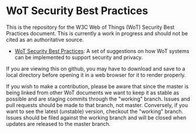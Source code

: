 # WoT Security Best Practices
This is the repository for the 
W3C Web of Things (WoT) Security Best Practices document.
This is currently a work in progress and should not be cited as an
authoritative source.

* [WoT Security Best Practices](https://w3c.github.io/wot-security-best-practices/):
A set of suggestions on 
how WoT systems can be implemented to support security and privacy.

If you are viewing this on github, you may have to download and save to
a local directory before opening it in a web browser for it to render
properly.

If you wish to make a contribution,
please be aware that since the master is being linked from other WoT documents
we want to keep it as stable as possible and are staging commits through
the "working" branch.
Issues and pull requests should be made to that branch, not master.
Conversely, if you want to see the latest (unstable) version,
checkout the "working" branch.
Issues should be filed against the working branch and will be closed when
updates are released to the master branch.
